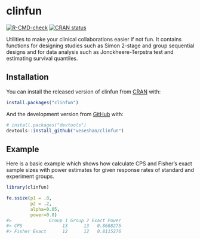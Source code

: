 
<!-- README.md is generated from README.Rmd. Please edit that file -->

# clinfun

<!-- badges: start -->

[![R-CMD-check](https://github.com/veseshan/clinfun/actions/workflows/R-CMD-check.yaml/badge.svg)](https://github.com/veseshan/clinfun/actions/workflows/R-CMD-check.yaml)
[![CRAN
status](https://www.r-pkg.org/badges/version/clinfun)](https://CRAN.R-project.org/package=clinfun)
<!-- badges: end -->

Utilities to make your clinical collaborations easier if not fun. It
contains functions for designing studies such as Simon 2-stage and group
sequential designs and for data analysis such as Jonckheere-Terpstra
test and estimating survival quantiles.

## Installation

You can install the released version of clinfun from
[CRAN](https://CRAN.R-project.org) with:

``` r
install.packages("clinfun")
```

And the development version from [GitHub](https://github.com/) with:

``` r
# install.packages("devtools")
devtools::install_github("veseshan/clinfun")
```

## Example

Here is a basic example which shows how calculate CPS and Fisher’s exact
sample sizes with power estimates for given response rates of standard
and experiment groups.

``` r
library(clinfun)

fe.ssize(p1 = .8,
         p2 = .2,
         alpha=0.05,
         power=0.8)
#>              Group 1 Group 2 Exact Power
#> CPS               13      13   0.8688275
#> Fisher Exact      12      12   0.8115276
```
